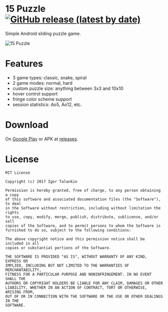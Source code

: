 # 15 Puzzle [![GitHub release (latest by date)](https://img.shields.io/github/v/release/italankin/15puzzle)](https://github.com/italankin/15puzzle/releases/latest)
Simple Android sliding puzzle game.

![15 Puzzle](/art/15puzzle.jpg)

# Features
* 3 game types: classic, snake, spiral
* 2 game modes: normal, hard
* custom puzzle size: anything between 3x3 and 10x10
* hover control support
* fringe color scheme support
* session statistics: Ao5, Ao12, etc.

# Download
On [Google Play](https://play.google.com/store/apps/details?id=com.italankin.fifteen) or APK at
[releases](https://github.com/italankin/15Puzzle/releases).

# License

	MIT License

	Copyright (c) 2017 Igor Talankin

	Permission is hereby granted, free of charge, to any person obtaining a copy
	of this software and associated documentation files (the "Software"), to deal
	in the Software without restriction, including without limitation the rights
	to use, copy, modify, merge, publish, distribute, sublicense, and/or sell
	copies of the Software, and to permit persons to whom the Software is
	furnished to do so, subject to the following conditions:

	The above copyright notice and this permission notice shall be included in all
	copies or substantial portions of the Software.

	THE SOFTWARE IS PROVIDED "AS IS", WITHOUT WARRANTY OF ANY KIND, EXPRESS OR
	IMPLIED, INCLUDING BUT NOT LIMITED TO THE WARRANTIES OF MERCHANTABILITY,
	FITNESS FOR A PARTICULAR PURPOSE AND NONINFRINGEMENT. IN NO EVENT SHALL THE
	AUTHORS OR COPYRIGHT HOLDERS BE LIABLE FOR ANY CLAIM, DAMAGES OR OTHER
	LIABILITY, WHETHER IN AN ACTION OF CONTRACT, TORT OR OTHERWISE, ARISING FROM,
	OUT OF OR IN CONNECTION WITH THE SOFTWARE OR THE USE OR OTHER DEALINGS IN THE
	SOFTWARE.
